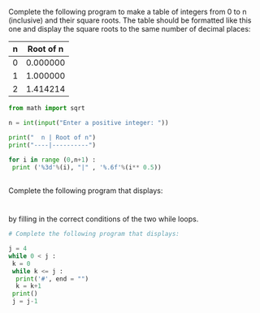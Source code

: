 Complete the following program to make a table of integers from 0 to n (inclusive) and their square roots. The table should be formatted like this one and display the square roots to the same number of decimal places:

  n | Root of n
----|----------
  0 |  0.000000
  1 |  1.000000
  2 |  1.414214
  
``` python
from math import sqrt

n = int(input("Enter a positive integer: "))

print("  n | Root of n")
print("----|----------")
   
for i in range (0,n+1) :
 print ('%3d'%(i), "|" , '%.6f'%(i** 0.5))
 
```
  
Complete the following program that displays:

####
###
##
#

by filling in the correct conditions of the two while loops.

``` python
# Complete the following program that displays:

j = 4
while 0 < j :
 k = 0
 while k <= j :
  print('#', end = "")
  k = k+1
 print()
 j = j-1

```


  
